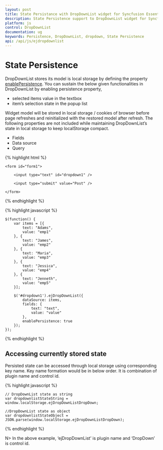 ```yaml
---
layout: post
title: State Persistance with DropDownList widget for Syncfusion Essential JS
description: State Persistence support to DropDownList widget for Syncfusion Essential JS
platform: js
control: DropDownList
documentation: ug
keywords: Persistence, DropDownList, dropdown, State Persistence
api: /api/js/ejdropdownlist
---
```


# State Persistence

DropDownList stores its model is local storage by defining the property [enablePersistence](https://help.syncfusion.com/api/js/ejdropdownlist#members:enablepersistence).
You can sustain the below given functionalities in DropDownList by enabling persistence property,

* selected items value in the textbox 
* item’s selection state in the popup list 

Widget model will be stored in local storage / cookies of browser before page refreshes and reinitialized with the restored model after refresh.
The following properties are not included while maintaining DropDownList’s state in local storage to keep localStorage compact.

* Fields
* Data source
* Query 

{% highlight html %}

    <form id="form1">

        <input type="text" id="dropdown1" />

        <input type="submit" value="Post" />

    </form>
     
{% endhighlight %}

{% highlight javascript %}

	$(function() {
	    var items = [{
	        text: "Adams",
	        value: "emp1"
	    }, {
	        text: "James",
	        value: "emp2"
	    }, {
	        text: "Maria",
	        value: "emp3"
	    }, {
	        text: "Jessica",
	        value: "emp4"
	    }, {
	        text: "Jenneth",
	        value: "emp5"
	    }];

	    $('#dropdown1').ejDropDownList({
	        dataSource: items,
	        fields: {
	            text: "text",
	            value: "value"
	        },
	        enablePersistence: true
	    });
	});      		

{% endhighlight %}

## Accessing currently stored state

Persisted state can be accessed through local storage using corresponding key name. Key name formation would be in below order. It is combination of plugin name and control id.

{% highlight javascript %}

	// DropDownList state as string
	var dropdownlistStateString = window.localStorage.ejDropDownListDropDown;

	//DropDownList state as object
	var dropdownlistStateObject = JSON.parse(window.localStorage.ejDropDownListDropDown);

{% endhighlight %}

N> In the above example, ‘ejDropDownList’ is plugin name and ‘DropDown’ is control id.           
